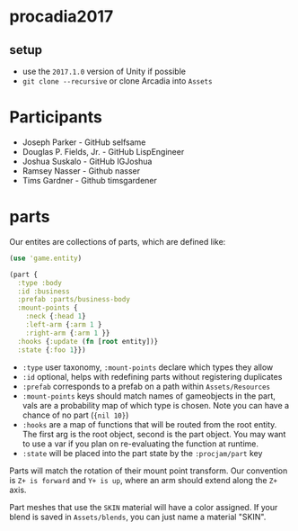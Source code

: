 # procadia2017


## setup

* use the `2017.1.0` version of Unity if possible
* `git clone --recursive` or clone Arcadia into `Assets`

# Participants

* Joseph Parker - GitHub selfsame
* Douglas P. Fields, Jr. - GitHub LispEngineer
* Joshua Suskalo - GitHub IGJoshua
* Ramsey Nasser - Github nasser
* Tims Gardner - Github timsgardener


# parts

Our entites are collections of parts, which are defined like:

```clj
(use 'game.entity)

(part {
  :type :body
  :id :business
  :prefab :parts/business-body
  :mount-points {
    :neck {:head 1}
    :left-arm {:arm 1 }
    :right-arm {:arm 1 }} 
  :hooks {:update (fn [root entity])}
  :state {:foo 1}})
 ```
* `:type` user taxonomy, `:mount-points` declare which types they allow
* `:id` optional, helps with redefining parts without registering duplicates
* `:prefab` corresponds to a prefab on a path within `Assets/Resources`
* `:mount-points` keys should match names of gameobjects in the part, vals are a probability map of which type is chosen. Note you can have a chance of no part (`{nil 10}`)
* `:hooks` are a map of functions that will be routed from the root entity.  The first arg is the root object, second is the part object.  You may want to use a var if you plan on re-evaluating the function at runtime.
* `:state` will be placed into the part state by the `:procjam/part` key


Parts will match the rotation of their mount point transform.  Our convention is `Z+ is forward` and `Y+ is up`, where an arm should extend along the `Z+` axis.

Part meshes that use the `SKIN` material will have a color assigned.  If your blend is saved in `Assets/blends`, you can just name a material "SKIN".

